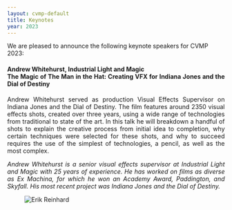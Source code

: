 ```yaml
---
layout: cvmp-default
title: Keynotes
year: 2023
---
```


We are pleased to announce the following keynote speakers for CVMP 2023:


<a name="ER" />
<div class="row">
<div class="col-xs-12 col-sm-7 col-md-8 col-lg-9" markdown="1" style="text-align: justify">

#### Andrew Whitehurst, Industrial Light and Magic <br> The Magic of The Man in the Hat: Creating VFX for Indiana Jones and the Dial of Destiny

Andrew Whitehurst served as production Visual Effects Supervisor on Indiana Jones and the Dial of Destiny. The film features around 2350 visual effects shots, created over three years, using a wide range of technologies from traditional to state of the art. In this talk he will breakdown a handful of shots to explain the creative process from initial idea to completion, why certain techniques were selected for these shots, and why to succeed requires the use of the simplest of technologies, a pencil, as well as the most complex. 

*Andrew Whitehurst is a senior visual effects supervisor at Industrial Light and Magic with 25 years of experience. He has worked on films as diverse as Ex Machina, for which he won an Academy Award, Paddington, and Skyfall. His most recent project was Indiana Jones and the Dial of Destiny.*

</div>

<figure class="col-xs-6 col-sm-5 col-md-4 col-lg-3">
  <img src="{{site.url}}/img/2023/keynotes/AndrewWhitehurstHeadshot.jpg" class="img-responsive img-thumbnail" alt="Erik Reinhard" title="Erik Reinhard">
</figure>

</div>